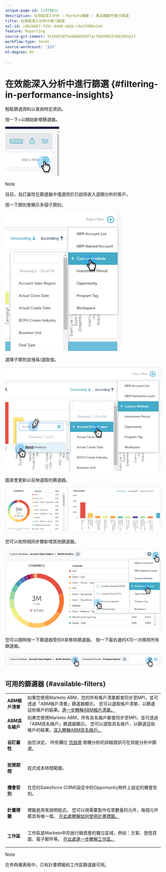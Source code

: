 ```yaml
---
unique-page-id: 12979012
description: 在效能深入分析 — Marketo檔案 — 產品檔案中進行篩選
title: 在效能深入分析中進行篩選
exl-id: c86260b7-fd5c-4d40-a8da-c9e3f09be14d
feature: Reporting
source-git-commit: 431bd258f9a68bbb9df7acf043085578d3d91b1f
workflow-type: tm+mt
source-wordcount: '323'
ht-degree: 0%

---
```


# 在效能深入分析中進行篩選 {#filtering-in-performance-insights}

輕鬆篩選資料以查詢特定資訊。

按一下+以開始新增篩選器。

![](assets/1-1.png)

>[!NOTE]
>
>目前，自訂屬性在篩選器中僅適用於已啟用收入週期分析的客戶。

按一下類別會顯示多個子類別。

![](assets/two-1.png)

選擇子類別並搜尋/選取值。

![](assets/three.png)

圖表會更新以反映選取的篩選器。

![](assets/four-1.png)

您可以依照相同步驟新增其他篩選器。

![](assets/five.png)

您可以隨時按一下篩選器旁的X來移除篩選器。 按一下最右邊的X可一次移除所有篩選器。

![](assets/6-2.png)

## 可用的篩選器 {#available-filters}

<table> 
 <tbody> 
  <tr> 
   <td colspan="1"><strong>ABM帳戶清單</strong></td> 
   <td colspan="1">如果您使用Marketo ABM，您的所有帳戶清單都會同步至MPI，並可透過「ABM帳戶清單」篩選器顯示。 您可以選取帳戶清單，以篩選這些帳戶的結果。<a href="https://docs.marketo.com/display/public/DOCS/Account-Based+Web+Marketing+with+ABM" rel="nofollow">進一步瞭解ABM帳戶清單。</a></td> 
  </tr> 
  <tr> 
   <td colspan="1"><strong>ABM具名帳戶</strong></td> 
   <td colspan="1">如果您使用Marketo ABM，所有具名帳戶都會同步至MPI，並可透過「ABM具名帳戶」篩選器顯示。 您可以選取具名帳戶，以篩選這些帳戶的結果。<a href="https://docs.marketo.com/x/eaCt" rel="nofollow">深入瞭解ABM具名帳戶。</a></td> 
  </tr> 
  <tr> 
   <td colspan="1"><strong>自訂屬性</strong></td> 
   <td colspan="1"><p>由您決定。 所有欄位 <a href="/help/marketo/product-docs/reporting/revenue-cycle-analytics/revenue-tools/enabling-custom-field-sync-for-revenue-cycle-analytics.md" rel="nofollow">您啟用</a> 商機分析的詳細資訊可在效能分析中篩選。</p></td> 
  </tr> 
  <tr> 
   <td colspan="1"><p><strong>投資期間</strong></p></td> 
   <td colspan="1"><p>程式成本時間範圍。</p></td> 
  </tr> 
  <tr> 
   <td colspan="1"><p><strong>機會型別</strong></p></td> 
   <td colspan="1"><p>在您的Salesforce (CRM)設定中的Opportunity物件上設定的機會型別。</p></td> 
  </tr> 
  <tr> 
   <td><p><strong>計畫標籤</strong></p></td> 
   <td><p>標籤是用來說明程式。 您可以視需要製作任意數量的元件，每個元件都具有唯一值。 <a href="/help/marketo/product-docs/administration/tags/create-a-new-program-tag-and-tag-values.md" rel="nofollow">在此處瞭解如何使用計畫標籤。</a></p></td> 
  </tr> 
  <tr> 
   <td><strong>工作區</strong></td> 
   <td><p>工作區是Marketo中存放行銷資產的獨立區域，例如：方案、登陸頁面、電子郵件等。 <a href="/help/marketo/product-docs/administration/workspaces-and-person-partitions/understanding-workspaces-and-person-partitions.md" rel="nofollow">在此處進一步瞭解工作區。</a></p></td> 
  </tr> 
 </tbody> 
</table>

>[!NOTE]
>
>在參與儀表板中，只有計畫標籤和工作區篩選器可用。
